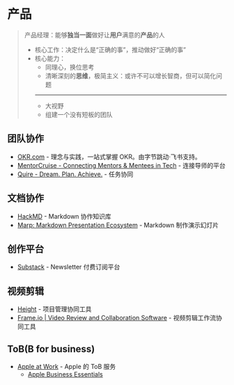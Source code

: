 # 产品

> 产品经理：能够**独当一面**做好让**用户**满意的**产品**的人
>   - 核心工作：决定什么是“正确的事”，推动做好“正确的事”
>   - 核心能力：
>     - 同理心，换位思考
>     - 清晰深刻的**思维**，极简主义：或许不可以增长智商，但可以简化问题
>     ---
>     - 大视野
>     - 组建一个没有短板的团队

## 团队协作

- [OKR.com](https://www.okr.com/) - 理念与实践，一站式掌握 OKR。由字节跳动·飞书支持。
- [MentorCruise - Connecting Mentors & Mentees in Tech](https://mentorcruise.com/) - 连接导师的平台
- [Quire - Dream. Plan. Achieve.](https://quire.io/) - 任务协同

## 文档协作

- [HackMD](https://hackmd.io/) - Markdown 协作知识库
- [Marp: Markdown Presentation Ecosystem](https://marp.app/) - Markdown 制作演示幻灯片

## 创作平台

- [Substack](https://substack.com/) - Newsletter 付费订阅平台

## 视频剪辑

- [Height](https://height.app/) - 项目管理协同工具
- [Frame.io | Video Review and Collaboration Software](https://www.frame.io/) - 视频剪辑工作流协同工具

## ToB(B for business)
- [Apple at Work](https://www.apple.com/business/) - Apple 的 ToB 服务
    - [Apple Business Essentials](https://www.apple.com/business/essentials/)
